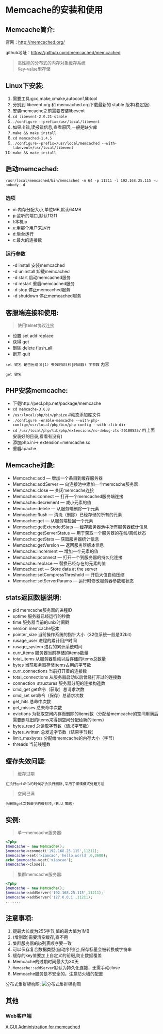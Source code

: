 Memcache的安装和使用
===================

##  Memcache简介:

官网：<http://memcached.org/>

github地址：<https://github.com/memcached/memcached>

>高性能的分布式的内存对象缓存系统  
>Key-value型存储 

## Linux下安装:

1. 需要工具:gcc,make,cmake,autoconf,libtool
2. 分别到 libevent.org 和 memcached.org下载最新的 stable 版本(稳定版).
3. 安装memcache之前需要安装libevent
4. `cd libevent-2.0.21-stable`
5. `./configure --prefix=/usr/local/libevent`
6. 如果出错,读报错信息,查看原因,一般是缺少库
7. `make && make install`
8. `cd memcached-1.4.5`
9. `./configure--prefix=/usr/local/memcached --with-libevent=/usr/local/libevent`
10. `make && make install`


## 启动memcached:
`/usr/local/memcached/bin/memcached -m 64 -p 11211 -l 192.168.25.115 -u nobody -d`

### 选项

* m:内存分配大小,单位MB,默认64MB
* p:监听的端口,默认11211
* l:本机ip
* u:用那个用户来运行
* d:后台运行
* c:最大的连接数

### 运行参数
* -d install 安装memcached
* -d uninstall 卸载memcached
* -d start 启动memcached服务
* -d restart 重启memcached服务
* -d stop 停止memcached服务
* -d shutdown 停止memcached服务

## 客服端连接和使用:
> 使用telnet协议连接

* 设置 set add replace
* 获得 get
* 删除 delete flush_all
* 断开 quit

`set 键名 是否压缩(0|1) 失效时间(秒|时间戳) 字节数`
内容

`get 键名`

## PHP安装memcache:
* 下载http://pecl.php.net/package/memcache
* `cd memcache-3.0.8`
* `/usr/local/php/bin/phpize` #动态添加库文件
* `./configure -enable-memcache --with-php-config=/usr/local/php/bin/php-config --with-zlib-dir`
* `cd /usr/local/php/lib/php/extensions/no-debug-zts-20100525/`  #(上面安装好的目录,看看有没有)
* 添加php.ini->  extension=memcache.so
* 重启apache


## Memcache对象:
- Memcache::add — 增加一个条目到缓存服务器
- Memcache::addServer — 向连接池中添加一个memcache服务器
- Memcache::close — 关闭memcache连接
- Memcache::connect — 打开一个memcached服务端连接
- Memcache::decrement — 减小元素的值
- Memcache::delete — 从服务端删除一个元素
- Memcache::flush — 清洗（删除）已经存储的所有的元素
- Memcache::get — 从服务端检回一个元素
- Memcache::getExtendedStats — 缓存服务器池中所有服务器统计信息
- Memcache::getServerStatus — 用于获取一个服务器的在线/离线状态
- Memcache::getStats — 获取服务器统计信息
- Memcache::getVersion — 返回服务器版本信息
- Memcache::increment — 增加一个元素的值
- Memcache::pconnect — 打开一个到服务器的持久化连接
- Memcache::replace — 替换已经存在的元素的值
- Memcache::set — Store data at the server
- Memcache::setCompressThreshold — 开启大值自动压缩
- Memcache::setServerParams — 运行时修改服务器参数和状态

## stats返回数据说明:
- pid     memcache服务器的进程ID
- uptime     服务器已经运行的秒数
- time     服务器当前的unix时间戳
- version     memcache版本
- pointer_size     当前操作系统的指针大小（32位系统一般是32bit）
- rusage_user     进程的累计用户时间
- rusage_system     进程的累计系统时间
- curr_items     服务器当前存储的items数量
- total_items     从服务器启动以后存储的items总数量
- bytes     当前服务器存储items占用的字节数
- curr_connections     当前打开着的连接数
- total_connections     从服务器启动以后曾经打开过的连接数
- connection_structures     服务器分配的连接构造数
- cmd_get     get命令（获取）总请求次数
- cmd_set     set命令（保存）总请求次数
- get_hits     总命中次数
- get_misses     总未命中次数
- evictions     为获取空闲内存而删除的items数（分配给memcache的空间用满后需要删除旧的items来得到空间分配给新的items）
- bytes_read     总读取字节数（请求字节数）
- bytes_written     总发送字节数（结果字节数）
- limit_maxbytes     分配给memcache的内存大小（字节）
- threads     当前线程数

## 缓存失效问题:

> 缓存过期

    在执行get命令的时候才会执行删除,采用了懒惰模式处理方法

> 空间已满

    会删除get次数最少的缓存项,(RLU 策略)

## 实例:

> 单一memcache服务器:

```php
<?php
$memcache = new Memcache();
$memcache->connect('192.168.25.115',11211);
$memcache->set('xiaocao','hello,world',0,3600);
echo $memcache->get('xiaocao');
$memcache->close();
```

> 集群memcache服务器:

```php
<?php
$memcache = new Memcache();
$memcache->addServer('192.168.25.115',11211);
$memcache->addServer('127.0.0.1',11211);
.......
```

## 注意事项:
1. 键最大长度为255字节,值的最大值为1MB
2. (增删改)需要清空缓存,查不用
3. 集群服务器的ip列表顺序要一致
4. 可以保存复合数据类型(自动序列化),保存标量会被转换成字符串
5. 缓存的key值要加上自定义的前缀,防止数据覆盖
6. Memcache的过期时间最大为30天
7. `Memcache::addServer`默认为持久化连接，无需手动close
8. Memcache服务是不安全的，注意防火墙的配置


分布式集群架构图:
![分布式集群架构图](../../images/memcache.png)


## 其他

### Web客户端

[A GUI Administration for memcached](https://github.com/junstor/memadmin)